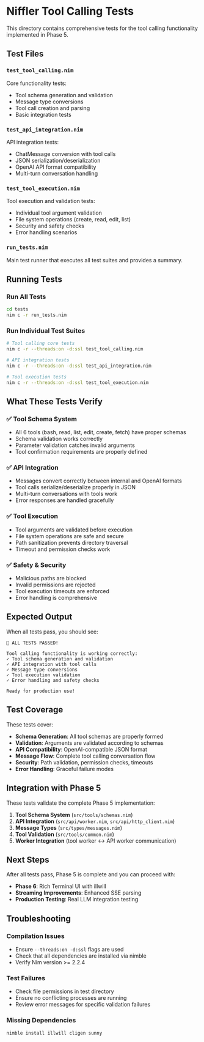 # Niffler Tool Calling Tests

This directory contains comprehensive tests for the tool calling functionality implemented in Phase 5.

## Test Files

### `test_tool_calling.nim`
Core functionality tests:
- Tool schema generation and validation
- Message type conversions 
- Tool call creation and parsing
- Basic integration tests

### `test_api_integration.nim` 
API integration tests:
- ChatMessage conversion with tool calls
- JSON serialization/deserialization
- OpenAI API format compatibility
- Multi-turn conversation handling

### `test_tool_execution.nim`
Tool execution and validation tests:
- Individual tool argument validation
- File system operations (create, read, edit, list)
- Security and safety checks
- Error handling scenarios

### `run_tests.nim`
Main test runner that executes all test suites and provides a summary.

## Running Tests

### Run All Tests
```bash
cd tests
nim c -r run_tests.nim
```

### Run Individual Test Suites
```bash
# Tool calling core tests
nim c -r --threads:on -d:ssl test_tool_calling.nim

# API integration tests  
nim c -r --threads:on -d:ssl test_api_integration.nim

# Tool execution tests
nim c -r --threads:on -d:ssl test_tool_execution.nim
```

## What These Tests Verify

### ✅ Tool Schema System
- All 6 tools (bash, read, list, edit, create, fetch) have proper schemas
- Schema validation works correctly
- Parameter validation catches invalid arguments
- Tool confirmation requirements are properly defined

### ✅ API Integration
- Messages convert correctly between internal and OpenAI formats
- Tool calls serialize/deserialize properly in JSON
- Multi-turn conversations with tools work
- Error responses are handled gracefully

### ✅ Tool Execution
- Tool arguments are validated before execution
- File system operations are safe and secure
- Path sanitization prevents directory traversal
- Timeout and permission checks work

### ✅ Safety & Security
- Malicious paths are blocked
- Invalid permissions are rejected
- Tool execution timeouts are enforced
- Error handling is comprehensive

## Expected Output

When all tests pass, you should see:
```
🎉 ALL TESTS PASSED!

Tool calling functionality is working correctly:
✓ Tool schema generation and validation
✓ API integration with tool calls  
✓ Message type conversions
✓ Tool execution validation
✓ Error handling and safety checks

Ready for production use!
```

## Test Coverage

These tests cover:
- **Schema Generation**: All tool schemas are properly formed
- **Validation**: Arguments are validated according to schemas
- **API Compatibility**: OpenAI-compatible JSON format
- **Message Flow**: Complete tool calling conversation flow
- **Security**: Path validation, permission checks, timeouts
- **Error Handling**: Graceful failure modes

## Integration with Phase 5

These tests validate the complete Phase 5 implementation:
1. **Tool Schema System** (`src/tools/schemas.nim`)
2. **API Integration** (`src/api/worker.nim`, `src/api/http_client.nim`)  
3. **Message Types** (`src/types/messages.nim`)
4. **Tool Validation** (`src/tools/common.nim`)
5. **Worker Integration** (tool worker ↔ API worker communication)

## Next Steps

After all tests pass, Phase 5 is complete and you can proceed with:
- **Phase 6**: Rich Terminal UI with illwill
- **Streaming Improvements**: Enhanced SSE parsing
- **Production Testing**: Real LLM integration testing

## Troubleshooting

### Compilation Issues
- Ensure `--threads:on -d:ssl` flags are used
- Check that all dependencies are installed via nimble
- Verify Nim version >= 2.2.4

### Test Failures
- Check file permissions in test directory
- Ensure no conflicting processes are running
- Review error messages for specific validation failures

### Missing Dependencies
```bash
nimble install illwill cligen sunny
```